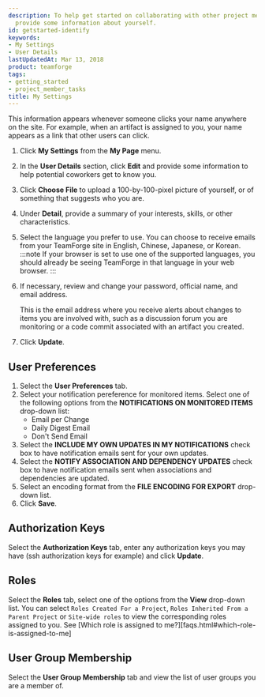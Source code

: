 ```yaml
---
description: To help get started on collaborating with other project members, you can
  provide some information about yourself.
id: getstarted-identify
keywords:
- My Settings
- User Details
lastUpdatedAt: Mar 13, 2018
product: teamforge
tags:
- getting_started
- project_member_tasks
title: My Settings
---
```


This information appears whenever someone clicks your name anywhere on the site. For example, when an artifact is assigned to you, your name appears as a link that other users can click.
1. Click **My Settings** from the **My Page** menu.
2. In the **User Details** section, click **Edit** and provide some information to help potential coworkers get to know you.
3. Click **Choose File** to upload a 100-by-100-pixel picture of yourself, or of something that suggests who you are.
4. Under **Detail**, provide a summary of your interests, skills, or other characteristics.
5. Select the language you prefer to use. You can choose to receive emails from your TeamForge site in English, Chinese, Japanese, or Korean.
   :::note
   If your browser is set to use one of the supported languages, you should already be seeing TeamForge in that language in your web browser.
   :::
6. If necessary, review and change your password, official name, and email address.
   
   This is the email address where you receive alerts about changes to items you are involved with, such as a discussion forum you are monitoring or a code commit associated with an artifact you created.
7. Click **Update**.

## User Preferences
1. Select the **User Preferences** tab. 
2. Select your notification pereference for monitored items. Select one of the following options from the **NOTIFICATIONS ON MONITORED ITEMS** drop-down list:
   * Email per Change
   * Daily Digest Email
   * Don't Send Email
3. Select the **INCLUDE MY OWN UPDATES IN MY NOTIFICATIONS** check box to have notification emails sent for your own updates. 
4. Select the **NOTIFY ASSOCIATION AND DEPENDENCY UPDATES** check box to have notification emails sent when associations and dependencies are updated. 
5. Select an encoding format from the **FILE ENCODING FOR EXPORT** drop-down list. 
6. Click **Save**.

## Authorization Keys
Select the **Authorization Keys** tab, enter any authorization keys you may have (ssh authorization keys for example) and click **Update**.

## Roles
Select the **Roles** tab, select one of the options from the **View** drop-down list. You can select `Roles Created For a Project`, `Roles Inherited From a Parent Project` or `Site-wide roles` to view the corresponding roles assigned to you. See [Which role is assigned to me?][faqs.html#which-role-is-assigned-to-me]

## User Group Membership
Select the **User Group Membership** tab and view the list of user groups you are a member of.
